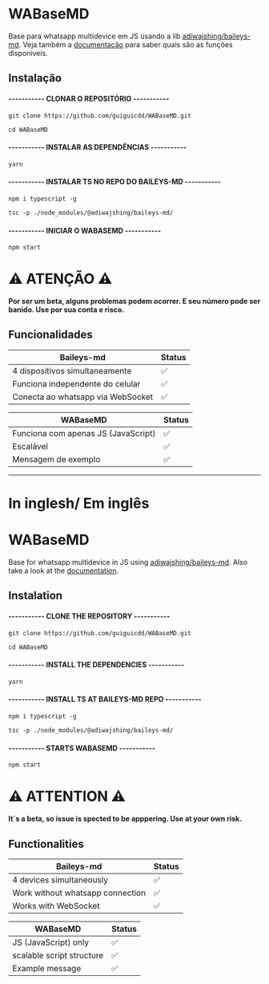 # WABaseMD
Base para whatsapp multidevice em JS usando a lib [adiwajshing/baileys-md](https://github.com/adiwajshing/baileys/tree/multi-device). Veja também a [documentação](https://adiwajshing.github.io/Baileys/) para saber quais são as funções disponiveis.

## Instalação

#### ----------- CLONAR O REPOSITÓRIO -----------
```Alpine Abuild
git clone https://github.com/guiguicdd/WABaseMD.git
```
```Alpine Abuild
cd WABaseMD
```

#### ----------- INSTALAR AS DEPENDÊNCIAS -----------
```Alpine Abuild
yarn
```

#### ----------- INSTALAR TS NO REPO DO BAILEYS-MD -----------
```Alpine Abuild
npm i typescript -g
```
```Alpine Abuild
tsc -p ./node_modules/@adiwajshing/baileys-md/
```
#### ----------- INICIAR O WABASEMD -----------
```Alpine Abuild
npm start
```

# ⚠ ATENÇÃO ⚠
<b> Por ser um beta, alguns problemas podem ocorrer. E seu número pode ser banido. Use por sua conta e risco. </b>

## Funcionalidades

| Baileys-md | Status |
| ------------- | ------------- |
| 4 dispositivos simultaneamente |✅|
| Funciona independente do celular |✅|
| Conecta ao whatsapp via WebSocket |✅|

| WABaseMD | Status |
| ------------- | ------------- |
| Funciona com apenas JS (JavaScript) |✅|
| Escalável |✅|
| Mensagem de exemplo |✅|

-------------------------------------
# In inglesh/ Em inglês

# WABaseMD
Base for whatsapp multidevice in JS using [adiwajshing/baileys-md](https://github.com/adiwajshing/baileys/tree/multi-device). Also take a look at the [documentation](https://adiwajshing.github.io/Baileys/).

## Instalation

#### ----------- CLONE THE REPOSITORY -----------
```Alpine Abuild
git clone https://github.com/guiguicdd/WABaseMD.git
```
```Alpine Abuild
cd WABaseMD
```
#### ----------- INSTALL THE DEPENDENCIES -----------
```Alpine Abuild
yarn
```

#### ----------- INSTALL TS AT BAILEYS-MD REPO -----------
```Alpine Abuild
npm i typescript -g
```
```Alpine Abuild
tsc -p ./node_modules/@adiwajshing/baileys-md/
```
#### ----------- STARTS WABASEMD -----------
```Alpine Abuild
npm start
```


# ⚠ ATTENTION ⚠
<b> It´s a beta, so issue is spected to be apppering. Use at your own risk. </b>

## Functionalities

| Baileys-md | Status |
| ------------- | ------------- |
| 4 devices simultaneously |✅|
| Work without whatsapp connection  |✅|
| Works with WebSocket |✅|

| WABaseMD | Status |
| ------------- | ------------- |
| JS (JavaScript) only |✅|
| scalable script structure |✅|
| Example message |✅|
